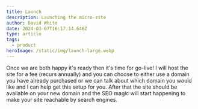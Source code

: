 ```yaml
---
title: Launch
description: Launching the micro-site
author: David White
date: 2024-03-07T16:17:14.646Z
type: article
tags:
  - product
heroImage: /static/img/launch-large.webp
---
```

Once we are both happy it's ready then it's time for go-live!  I will host the site for a fee (recurs annually) and you can choose to either use a domain you have already purchased or we can talk about which domain you would like and I can help get this setup for you.  After that the site should be available on your new domain and the SEO magic will start happening to make your site reachable by search engines.
